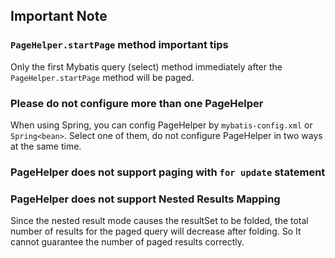 ## Important Note 

### `PageHelper.startPage` method important tips

Only the first Mybatis query (select) method immediately after the `PageHelper.startPage` method will be paged.

### Please do not configure more than one PageHelper

When using Spring, you can config PageHelper by `mybatis-config.xml` or `Spring<bean>`.
Select one of them, do not configure PageHelper in two ways at the same time.

### PageHelper does not support paging with `for update` statement

### PageHelper does not support Nested Results Mapping

Since the nested result mode causes the resultSet to be folded, 
the total number of results for the paged query will decrease after folding.
So It cannot guarantee the number of paged results correctly.
